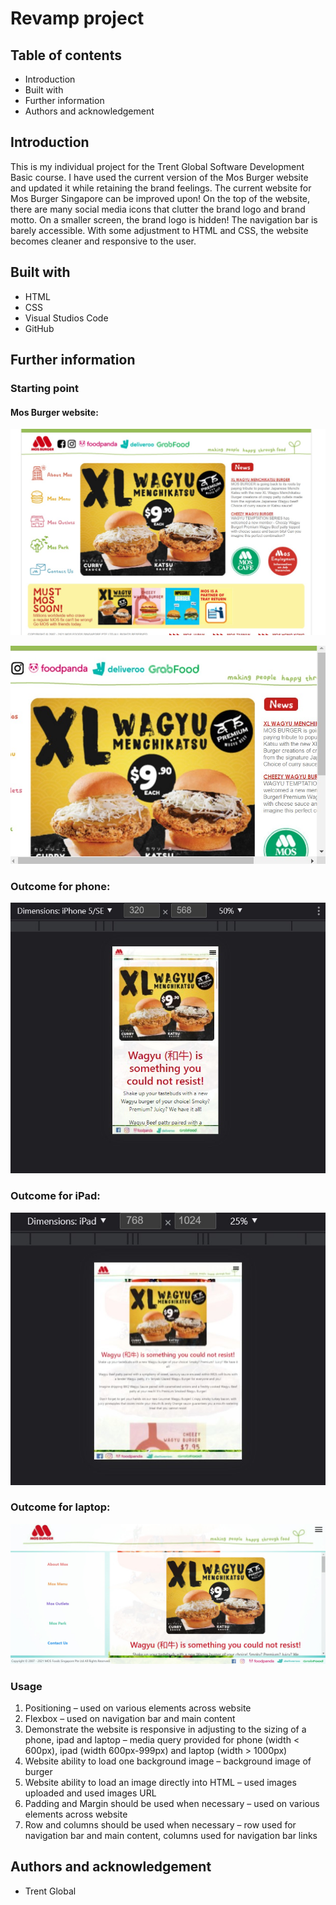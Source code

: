 # Revamp project

## Table of contents

* Introduction
* Built with
* Further information
* Authors and acknowledgement

## Introduction

This is my individual project for the Trent Global Software Development Basic course. I have used the current version of the Mos Burger website and updated it while retaining the brand feelings. The current website for Mos Burger Singapore can be improved upon! On the top of the website, there are many social media icons that clutter the brand logo and brand motto.  On a smaller screen, the brand logo is hidden! The navigation bar is barely accessible. With some adjustment to HTML and CSS, the website becomes cleaner and responsive to the user.

## Built with

* HTML
* CSS
* Visual Studios Code
* GitHub

## Further information

### Starting point

#### Mos Burger website: 

![]( https://github.com/Sarah-Specialist/revamp-project/blob/9c436021a2e85bf761cc7bc8c7acf5c63f759e9e/images/mosburger-initial.jpg)

![](./images/mosburger-initial2.jpg)



### Outcome for phone:

![]( https://github.com/Sarah-Specialist/revamp-project/blob/2a81d281d741da89181e094eb7d95a0db665b0df/images/outcomePhone.jpg)

### Outcome for iPad:

![]( https://github.com/Sarah-Specialist/revamp-project/blob/2a81d281d741da89181e094eb7d95a0db665b0df/images/outcomeTablet.jpg)

### Outcome for laptop:

![]( https://github.com/Sarah-Specialist/revamp-project/blob/fe3bd5cc9cb7b1bf4033de4af799097979e48d81/images/outcome.jpg)

### Usage

1.	Positioning – used on various elements across website
2.	Flexbox – used on navigation bar and main content
3.	Demonstrate the website is responsive in adjusting to the sizing of a phone, ipad and laptop – media query provided for phone (width < 600px), ipad (width 600px-999px) and laptop (width > 1000px)
4.	Website ability to load one background image – background image of burger
5.	Website ability to load an image directly into HTML – used images uploaded and used images URL
6.	Padding and Margin should be used when necessary – used on various elements across website
7.	Row and columns should be used when necessary – row used for navigation bar and main content, columns used for navigation bar links

## Authors and acknowledgement

* Trent Global
